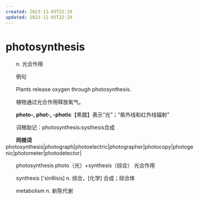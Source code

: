 ```yaml
---
created: 2023-11-03T22:29
updated: 2023-11-03T22:29
---
```

# photosynthesis

　　n. 光合作用

　　例句

　　Plants release oxygen through photosynthesis.

　　植物通过光合作用释放氧气。

　　**photo-, phot-, -photic**【希腊】表示“光”；“紫外线和红外线辐射”

　　词根助记：photosynthesis:systhesis合成

　　**同根词**photosynthesis\|photograph\|photoelectric\|photographer\|photocopy\|photogenic\|photometer\|photodetector\|

　　photosynthesis photo（光）+synthesis（综合） 光合作用

　　synthesis \['sinθisis\] n. 综合，\[化学\] 合成；综合体

　　metabolism n. 新陈代谢

